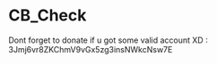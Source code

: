 # CB_Check

Dont forget to donate if u got some valid account XD : 3Jmj6vr8ZKChmV9vGx5zg3insNWkcNsw7E
